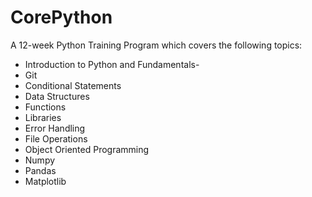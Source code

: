 # CorePython
 A 12-week Python Training Program which covers the following topics: 

- Introduction to Python and Fundamentals-
- Git
- Conditional Statements
- Data Structures
- Functions
- Libraries
- Error Handling
- File Operations
- Object Oriented Programming
- Numpy
- Pandas
- Matplotlib
